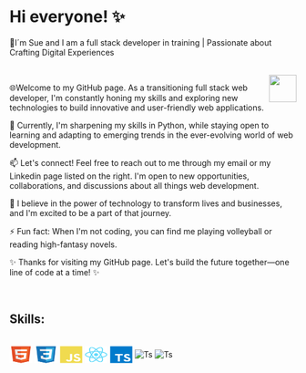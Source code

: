 <h1> Hi everyone! ✨</h1>
<p>🚀I´m Sue and I am a full stack developer in training | Passionate about Crafting Digital Experiences</p>

<br>

<a href="https://www.linkedin.com/in/suene-fuzzo-3a6929237/" target="_blank">
  <img align="right" src="https://i.ibb.co/Kx2GSrT/linkedin.png" width="48px" height="48px">
</a>

<p>🌐Welcome to my GitHub page. As a transitioning full stack web developer, I'm constantly honing my skills and exploring new technologies to build innovative and user-friendly web applications.</p>

<p>🌱 Currently, I'm sharpening my skills in Python, while staying open to learning and adapting to emerging trends in the ever-evolving world of web development.
<p>
<p>📫 Let's connect! Feel free to reach out to me through my email or my Linkedin page listed on the right. I'm open to new opportunities, collaborations, and discussions about all things web development.</p>
<p>🎯 I believe in the power of technology to transform lives and businesses, and I'm excited to be a part of that journey.</p>

<p>⚡ Fun fact: When I'm not coding, you can find me playing volleyball or reading high-fantasy novels.</p>

<p>✨ Thanks for visiting my GitHub page. Let's build the future together—one line of code at a time! ✨</p>

<br>

<h2>Skills:</h2>
<div style="display: inline_block"><br>
  <img align="center" alt="HTML" height="30" width="40" src="https://raw.githubusercontent.com/devicons/devicon/master/icons/html5/html5-original.svg">
  <img align="center" alt="CSS" height="30" width="40" src="https://raw.githubusercontent.com/devicons/devicon/master/icons/css3/css3-original.svg">
  <img align="center" alt="Js" height="30" width="40" src="https://raw.githubusercontent.com/devicons/devicon/master/icons/javascript/javascript-plain.svg">
  <img align="center" alt="React" height="30" width="40" src="https://raw.githubusercontent.com/devicons/devicon/master/icons/react/react-original.svg">
  <img align="center" alt="Ts" height="30" width="40" src="https://raw.githubusercontent.com/devicons/devicon/master/icons/typescript/typescript-plain.svg">
  <img align="center" alt="Ts" height="30" width="40" src="https://cdn.jsdelivr.net/gh/devicons/devicon/icons/nodejs/nodejs-original.svg">
  <img align="center" alt="Ts" height="30" width="40" src="https://cdn.jsdelivr.net/gh/devicons/devicon/icons/python/python-original-wordmark.svg">
</div>



